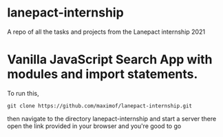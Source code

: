# lanepact-internship
A repo of all the tasks and projects from the Lanepact internship 2021

# Vanilla JavaScript Search App with modules and import statements.
To run this,

```git
git clone https://github.com/maximof/lanepact-internship.git
```
then navigate to the directory lanepact-internship and start a server there
open the link provided in your browser and you're good to go
